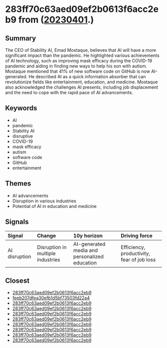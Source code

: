 # 283ff70c63aed09ef2b0613f6acc2eb9 from ([20230401](https://kghosh.substack.com/p/20230401).)

## Summary

The CEO of Stability AI, Emad Mostaque, believes that AI will have a more significant impact than the pandemic. He highlighted various achievements of AI technology, such as improving mask efficacy during the COVID-19 pandemic and aiding in finding new ways to help his son with autism. Mostaque mentioned that 41% of new software code on GitHub is now AI-generated. He described AI as a quick information absorber that can revolutionize fields like entertainment, education, and medicine. Mostaque also acknowledged the challenges AI presents, including job displacement and the need to cope with the rapid pace of AI advancements.

## Keywords

* AI
* pandemic
* Stability AI
* disruptive
* COVID-19
* mask efficacy
* autism
* software code
* GitHub
* entertainment

## Themes

* AI advancements
* Disruption in various industries
* Potential of AI in education and medicine

## Signals

| Signal        | Change                            | 10y horizon                                   | Driving force                              |
|:--------------|:----------------------------------|:----------------------------------------------|:-------------------------------------------|
| AI disruption | Disruption in multiple industries | AI-generated media and personalized education | Efficiency, productivity, fear of job loss |

## Closest

* [283ff70c63aed09ef2b0613f6acc2eb9](283ff70c63aed09ef2b0613f6acc2eb9)
* [feeb207dfea30efb1d5bf73503fd22a4](feeb207dfea30efb1d5bf73503fd22a4)
* [283ff70c63aed09ef2b0613f6acc2eb9](283ff70c63aed09ef2b0613f6acc2eb9)
* [283ff70c63aed09ef2b0613f6acc2eb9](283ff70c63aed09ef2b0613f6acc2eb9)
* [283ff70c63aed09ef2b0613f6acc2eb9](283ff70c63aed09ef2b0613f6acc2eb9)
* [283ff70c63aed09ef2b0613f6acc2eb9](283ff70c63aed09ef2b0613f6acc2eb9)
* [283ff70c63aed09ef2b0613f6acc2eb9](283ff70c63aed09ef2b0613f6acc2eb9)
* [283ff70c63aed09ef2b0613f6acc2eb9](283ff70c63aed09ef2b0613f6acc2eb9)
* [283ff70c63aed09ef2b0613f6acc2eb9](283ff70c63aed09ef2b0613f6acc2eb9)
* [283ff70c63aed09ef2b0613f6acc2eb9](283ff70c63aed09ef2b0613f6acc2eb9)
